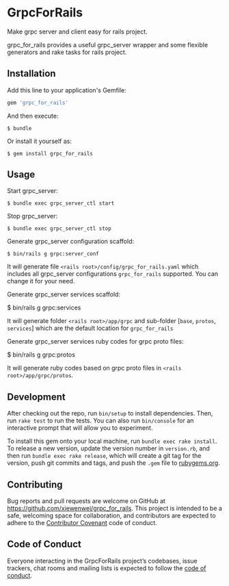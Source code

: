 # GrpcForRails

Make grpc server and client easy for rails project.

grpc_for_rails provides a useful grpc_server wrapper and some flexible generators and rake tasks for rails project.

## Installation

Add this line to your application's Gemfile:

```ruby
gem 'grpc_for_rails'
```

And then execute:

    $ bundle

Or install it yourself as:

    $ gem install grpc_for_rails

## Usage

Start grpc_server:

    $ bundle exec grpc_server_ctl start

Stop grpc_server:

    $ bundle exec grpc_server_ctl stop

Generate grpc_server configuration scaffold:

    $ bin/rails g grpc:server_conf

It will generate file `<rails root>/config/grpc_for_rails.yaml` which includes all grpc_server configurations `grpc_for_rails` supported. You can change it for your need.

Generate grpc_server services scaffold:

   $ bin/rails g grpc:services

It will generate folder `<rails root>/app/grpc` and sub-folder [`base`, `protos`, `services`] which are the default location for `grpc_for_rails`

Generate grpc_server services ruby codes for grpc proto files:

   $ bin/rails g grpc:protos

It will generate ruby codes based on grpc proto files in `<rails root>/app/grpc/protos`.

## Development

After checking out the repo, run `bin/setup` to install dependencies. Then, run `rake test` to run the tests. You can also run `bin/console` for an interactive prompt that will allow you to experiment.

To install this gem onto your local machine, run `bundle exec rake install`. To release a new version, update the version number in `version.rb`, and then run `bundle exec rake release`, which will create a git tag for the version, push git commits and tags, and push the `.gem` file to [rubygems.org](https://rubygems.org).

## Contributing

Bug reports and pull requests are welcome on GitHub at https://github.com/xiewenwei/grpc_for_rails. This project is intended to be a safe, welcoming space for collaboration, and contributors are expected to adhere to the [Contributor Covenant](http://contributor-covenant.org) code of conduct.

## Code of Conduct

Everyone interacting in the GrpcForRails project’s codebases, issue trackers, chat rooms and mailing lists is expected to follow the [code of conduct](https://github.com/xiewenwei/grpc_for_rails/blob/master/CODE_OF_CONDUCT.md).

